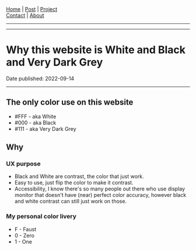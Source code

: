 <nav>
<a href="../index.html">Home</a>
|
<a href="../post.html">Post</a>
|
<a href="../project.html">Project</a>
<nav class="div-right">
<a href="../contact.html">Contact</a>
|
<a href="../about.html">About</a>
</nav>
</nav>
</header>
<hr><hr>
<main>
<!-- Your Content Start After This Line -->


# Why this website is White and Black and Very Dark Grey

Date published: 2022-09-14

---

## The only color use on this website  

* #FFF - aka White  
* #000 - aka Black  
* #111 - aka Very Dark Grey  

## Why

### UX purpose

* Black and White are contrast, the color that just work.  
* Easy to use, just flip the color to make it contrast.  
* Accessibility, I know there's so many people out there who use display monitor that doesn't have (near) perfect color accuracy, however black and white contrast can still just work on those.  

### My personal color livery

* F - Faust
* 0 - Zero
* 1 - One
